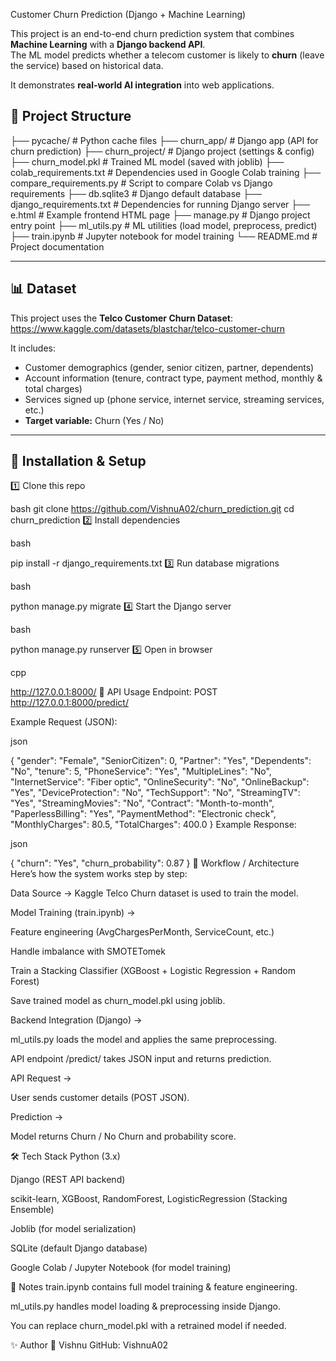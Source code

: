 Customer Churn Prediction (Django + Machine Learning)

This project is an end-to-end churn prediction system that combines **Machine Learning** with a **Django backend API**.  
The ML model predicts whether a telecom customer is likely to **churn** (leave the service) based on historical data.  

It demonstrates **real-world AI integration** into web applications.



## 📂 Project Structure

├── pycache/ # Python cache files
├── churn_app/ # Django app (API for churn prediction)
├── churn_project/ # Django project (settings & config)
├── churn_model.pkl # Trained ML model (saved with joblib)
├── colab_requirements.txt # Dependencies used in Google Colab training
├── compare_requirements.py # Script to compare Colab vs Django requirements
├── db.sqlite3 # Django default database
├── django_requirements.txt # Dependencies for running Django server
├── e.html # Example frontend HTML page
├── manage.py # Django project entry point
├── ml_utils.py # ML utilities (load model, preprocess, predict)
├── train.ipynb # Jupyter notebook for model training
└── README.md # Project documentation



---

## 📊 Dataset

This project uses the **Telco Customer Churn Dataset**:  
 https://www.kaggle.com/datasets/blastchar/telco-customer-churn  

It includes:  
- Customer demographics (gender, senior citizen, partner, dependents)  
- Account information (tenure, contract type, payment method, monthly & total charges)  
- Services signed up (phone service, internet service, streaming services, etc.)  
- **Target variable:** Churn (Yes / No)  

---

## 🚀 Installation & Setup

1️⃣ Clone this repo  

bash
git clone https://github.com/VishnuA02/churn_prediction.git
cd churn_prediction
2️⃣ Install dependencies

bash

pip install -r django_requirements.txt
3️⃣ Run database migrations

bash

python manage.py migrate
4️⃣ Start the Django server

bash

python manage.py runserver
5️⃣ Open in browser

cpp

http://127.0.0.1:8000/
📡 API Usage
Endpoint:
POST http://127.0.0.1:8000/predict/

Example Request (JSON):

json

{
  "gender": "Female",
  "SeniorCitizen": 0,
  "Partner": "Yes",
  "Dependents": "No",
  "tenure": 5,
  "PhoneService": "Yes",
  "MultipleLines": "No",
  "InternetService": "Fiber optic",
  "OnlineSecurity": "No",
  "OnlineBackup": "Yes",
  "DeviceProtection": "No",
  "TechSupport": "No",
  "StreamingTV": "Yes",
  "StreamingMovies": "No",
  "Contract": "Month-to-month",
  "PaperlessBilling": "Yes",
  "PaymentMethod": "Electronic check",
  "MonthlyCharges": 80.5,
  "TotalCharges": 400.0
}
Example Response:

json

{
  "churn": "Yes",
  "churn_probability": 0.87
}
🔄 Workflow / Architecture
Here’s how the system works step by step:

Data Source → Kaggle Telco Churn dataset is used to train the model.

Model Training (train.ipynb) →

Feature engineering (AvgChargesPerMonth, ServiceCount, etc.)

Handle imbalance with SMOTETomek

Train a Stacking Classifier (XGBoost + Logistic Regression + Random Forest)

Save trained model as churn_model.pkl using joblib.

Backend Integration (Django) →

ml_utils.py loads the model and applies the same preprocessing.

API endpoint /predict/ takes JSON input and returns prediction.

API Request →

User sends customer details (POST JSON).

Prediction →

Model returns Churn / No Churn and probability score.



🛠 Tech Stack
Python (3.x)

Django (REST API backend)

scikit-learn, XGBoost, RandomForest, LogisticRegression (Stacking Ensemble)

Joblib (for model serialization)

SQLite (default Django database)

Google Colab / Jupyter Notebook (for model training)

📌 Notes
train.ipynb contains full model training & feature engineering.

ml_utils.py handles model loading & preprocessing inside Django.

You can replace churn_model.pkl with a retrained model if needed.

✨ Author
👤 Vishnu
GitHub: VishnuA02

